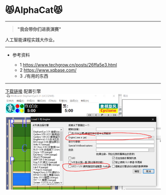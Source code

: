 # 😾AlphaCat😾

---

> **"我会带你们进表演赛"** 

人工智能课程实践大作业。

---
* 参考资料
  
  - 1 https://www.techgrow.cn/posts/26ffa5e3.html
  - 2 https://www.xqbase.com/
  - 3 ./有用的东西

---
  [下载链接](https://exp.newsmth.net/topic/ed55126a4bc9831c6b148f8c47800fad)
  配置引擎
  ![](./docImg/引擎.PNG)